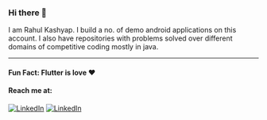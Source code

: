 ### Hi there 👋

<!--
**imKashyap/imKashyap** is a ✨ _special_ ✨ repository because its `README.md` (this file) appears on your GitHub profile.

Here are some ideas to get you started:

- 🔭 I’m currently working on ...
- 🌱 I’m currently learning ...
- 👯 I’m looking to collaborate on ...
- 🤔 I’m looking for help with ...
- 💬 Ask me about ...
- 📫 How to reach me: ...
- 😄 Pronouns: ...
- ⚡ Fun fact: ...
-->

I am Rahul Kashyap. I build a no. of demo android applications on this account. I also have repositories with problems solved over different domains of competitive coding mostly in java.
***
#### Fun Fact: Flutter is love :heart:
#### Reach me at:
[![LinkedIn](https://img.shields.io/badge/LinkedIn-RahulKashyap-blue.svg)](https://www.linkedin.com/in/rahul-kashyap-230577195/)
[![LinkedIn](https://img.shields.io/badge/Twitter-imkashyap_-red.svg)](https://twitter.com/imkashyap_)

